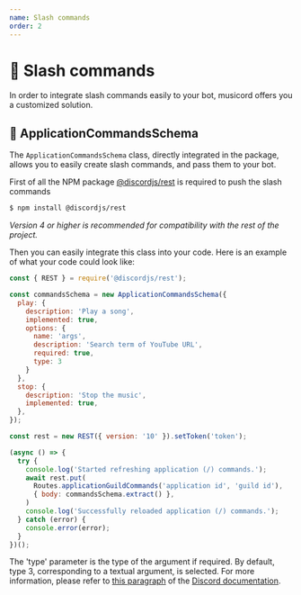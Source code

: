 ```yaml
---
name: Slash commands
order: 2
---
```


# 🔧 Slash commands

In order to integrate slash commands easily to your bot, musicord offers you a customized solution.

## 📀 ApplicationCommandsSchema

The `ApplicationCommandsSchema` class, directly integrated in the package, allows you to easily create slash commands, and pass them to your bot.

First of all the NPM package [@discordjs/rest](https://www.npmjs.com/package/@discordjs/rest) is required to push the slash commands
```sh
$ npm install @discordjs/rest
```

*Version 4 or higher is recommended for compatibility with the rest of the project.*

Then you can easily integrate this class into your code. Here is an example of what your code could look like:

```js
const { REST } = require('@discordjs/rest');

const commandsSchema = new ApplicationCommandsSchema({
  play: {
    description: 'Play a song',
    implemented: true,
    options: {
      name: 'args',
      description: 'Search term of YouTube URL',
      required: true,
      type: 3
    }
  },
  stop: {
    description: 'Stop the music',
    implemented: true,
  },
});

const rest = new REST({ version: '10' }).setToken('token');

(async () => {
  try {
    console.log('Started refreshing application (/) commands.');
    await rest.put(
      Routes.applicationGuildCommands('application id', 'guild id'),
      { body: commandsSchema.extract() },
    )
    console.log('Successfully reloaded application (/) commands.');
  } catch (error) {
    console.error(error);
  }
})();

```


The 'type' parameter is the type of the argument if required. By default, type 3, corresponding to a textual argument, is selected.
For more information, please refer to [this paragraph](https://discord.com/developers/docs/interactions/application-commands#application-command-object-application-command-types) of the [Discord documentation](https://discord.com/developers/docs/intro).
